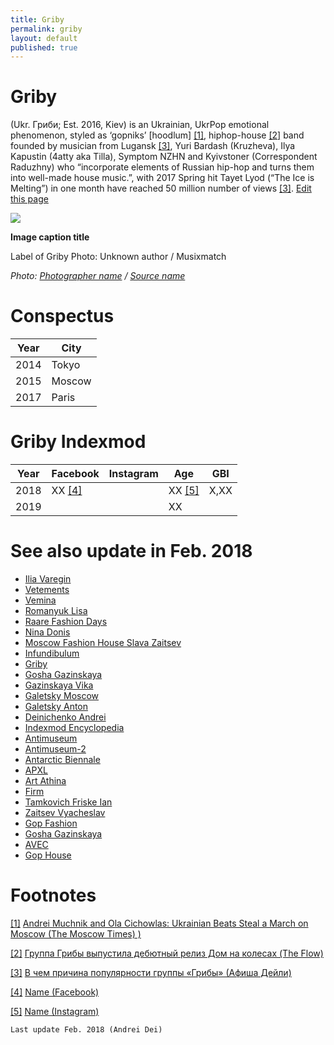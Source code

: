 ```yaml
---
title: Griby
permalink: griby
layout: default
published: true
---
```


# Griby

(Ukr. Гриби; Est. 2016, Kiev) is an Ukrainian, UkrPop emotional phenomenon, styled as ‘gopniks’ [hoodlum] <span id="a1">[\[1\]](#f1)</span>, hiphop-house <span id="a2">[\[2\]](#f2)</span> band founded by musician from Lugansk <span id="a3">[\[3\]](#f3)</span>, Yuri Bardash (Kruzheva), Ilya Kapustin (4atty aka Tilla), Symptom NZHN and Kyivstoner (Correspondent Raduzhny) who “incorporate elements of Russian hip-hop and turns them into well-made house music.”, with 2017 Spring hit Tayet Lyod (“The Ice is Melting”) in one month have reached 50 million number of views <span id="a3">[\[3\]](#f3)</span>. [Edit this page](http://prose.io/#indexmod/encyclopedia/edit/master/griby.md)

![](/encyclopedia/images/image-name.jpg)

**Image caption title**

Label of Griby
Photo: Unknown author / Musixmatch

*Photo: [Photographer name](/photographer-name-page) / [Source name](/source-name-page)*

# Conspectus

|Year|City|
|----|-----|
|2014|Tokyo|
|2015|Moscow|
|2017|Paris|

# Griby Indexmod

|Year|Facebook|Instagram|Age|GBI|
|-|-|-|-|-|
|2018|ХХ <span id="a4">[\[4\]](#f4)</span>||ХХ <span id="a5">[\[5\]](#f5)</span>|Х,ХХ|
|2019|||ХХ||

# See also update in Feb. 2018

+ [Ilia Varegin](varegin-ilia)
+ [Vetements](vetements)
+ [Vemina](vemina)
+ [Romanyuk Lisa](romanyuk-lisa)
+ [Raare Fashion Days](raare-fashion-days)
+ [Nina Donis](nina-donis)
+ [Moscow Fashion House Slava Zaitsev](moscow-fashion-house-slava-zaitsev)
+ [Infundibulum](infundibulum)
+ [Griby](griby)
+ [Gosha Gazinskaya](gosha-gazinskaya)
+ [Gazinskaya Vika](gazinskaya-vika)
+ [Galetsky Moscow](galetsky-moscow)
+ [Galetsky Anton](galetsky-anton)
+ [Deinichenko Andrei](deinichenko-andrei)
+ [Indexmod Encyclopedia](indexmod-encyclopedia)
+ [Antimuseum](antimuseum)
+ [Antimuseum-2](antimuseum-2)
+ [Antarctic Biennale](antarctic-biennale)
+ [APXL](apxl)
+ [Art Athina](art-athina)
+ [Firm](firm)
+ [Tamkovich Friske Ian](tamkovich-friske-ian)
+ [Zaitsev Vyacheslav](zaitsev-vyacheslav)
+ [Gop Fashion](gop-fashion)
+ [Gosha Gazinskaya](gasha-gazinskaya)
+ [AVEC](avec)
+ [Gop House](gop-house)


# Footnotes

[[1]](#a1) <span id="f1"></span> [Andrei Muchnik and Ola Cichowlas: Ukrainian Beats Steal a March on Moscow (The Moscow Times) )](http://example.net/article)

[[2]](#a2) <span id="f2"></span> [Группа Грибы выпустила дебютный релиз Дом на колесах (The Flow)](http://example.net/article)

[[3]](#a3) <span id="f3"></span> [В чем причина популярности группы «Грибы» (Афиша Дейли)](http://example.net/article)

[[4]](#a4) <span id="f4"></span> [Name (Facebook)](http://example.net/article)

[[5]](#a5) <span id="f5"></span> [Name (Instagram)](http://example.net/article)

`Last update Feb. 2018 (Andrei Dei)`
